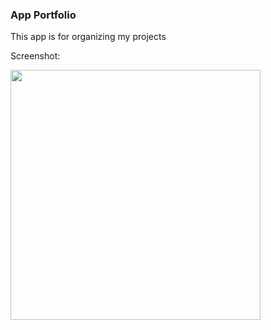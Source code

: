 ### App Portfolio

This app is for organizing my projects 

Screenshot:


<img src="https://i.imgur.com/bJdKSgS.png" height="400">
